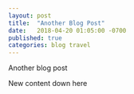 ```yaml
---
layout: post
title:  "Another Blog Post"
date:   2018-04-20 01:05:00 -0700
published: true
categories: blog travel 
---
```

Another blog post
<!--more-->
<p>New content down here</p>
